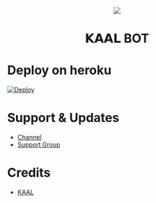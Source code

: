 <p align="center">
  <p align="center"><a href="https://t.me/ITS_HEAVEN_KING"><img src="https://telegra.ph/file/20dda006e65de620ee475.jpg"></a></p>
<h1 align="center">
  <b>𝗞𝗔𝗔𝗟 BOT</b>
</h1>

# Deploy on heroku

[![Deploy](https://www.herokucdn.com/deploy/button.svg)](https://dashboard.heroku.com/new?button-url=https%3A%2F%2Fgithub.com%2FKaalr1der%2FKAALBOT&template=https%3A%2F%2Fgithub.com%2Fkaalr1der%2FKAALBOT)


# Support & Updates
* [Channel](https://t.me/heaven_army)
* [Support Group](https://t.me/KAAL_NETWORK)

# Credits
* [KAAL](https://github.com/KAALR1DER)
